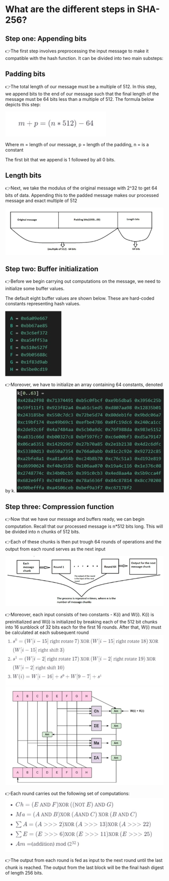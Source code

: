 # What are the different steps in SHA-256?
<h2> Step one: Appending bits </h2>

👉The first step involves preprocessing the input message to make it compatible with the hash function. It can be divided into two main substeps:

<h2> Padding bits </h2>

👉The total length of our message must be a multiple of 512. In this step, we append bits to the end of our message such that the final length of the message must be 64 bits less than a multiple of 512.
The formula below depicts this step:

![padding_bits](../images/SHA-256/padding_bits.png)

Where m = length of our message, p = length of the padding, n = is a constant

The first bit that we append is 1 followed by all 0 bits.

<h2> Length bits </h2>
👉Next, we take the modulus of the original message with 2^32 to get 64 bits of data. Appending this to the padded message makes our processed message and exact multiple of 512

![length_bits](../images/SHA-256/length_bits.png)

<h2>Step two: Buffer initialization</h2>
👉Before we begin carrying out computations on the message, we need to initialize some buffer values.

The default eight buffer values are shown below.
These are hard-coded constants representing hash values.

![buffer_initialization](../images/SHA-256/buffer_initialization.png)

👉Moreover, we have to initialize an array containing 64 constants, denoted by k.
![buffer_initializaiton_1](../images/SHA-256/buffer_initializaiton_1.png)

<h2>Step three: Compression function</h2>
👉Now that we have our message and buffers ready, we can begin computation.
Recall that our processed message is n*512 bits long.
This will be divided into n chunks of 512 bits.

👉Each of these chunks is then put trough 64 rounds of operations and the output from each round serves as the next input

![compression_funciton](../images/SHA-256/compression_funciton.png)

👉Moreover, each input consists of two constants - K(i) and W(i). K(i) is preinitialized and W(i) is initialized by breaking each of the 512 bit chunks into 16 sunblock of 32 bits each for the first 16 rounds. After that, W(i) must be calculated at each subsequent round
![first_round](../images/SHA-256/first_round.png)
![second_round](../images/SHA-256/second_round.png)

👉Each round carries out the following set of computations:
![third_round](../images/SHA-256/third_round.png)

👉The output from each round is fed as input to the next round until the last chunk is reached. The output from the last block will be the final hash digest of length 256 bits.
